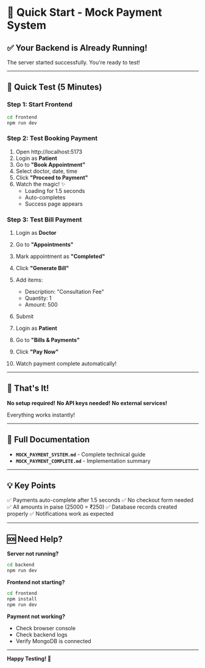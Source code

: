 # 🚀 Quick Start - Mock Payment System

## ✅ Your Backend is Already Running!

The server started successfully. You're ready to test!

---

## 🎯 Quick Test (5 Minutes)

### Step 1: Start Frontend

```bash
cd frontend
npm run dev
```

### Step 2: Test Booking Payment

1. Open http://localhost:5173
2. Login as **Patient**
3. Go to **"Book Appointment"**
4. Select doctor, date, time
5. Click **"Proceed to Payment"**
6. Watch the magic! ✨
   - Loading for 1.5 seconds
   - Auto-completes
   - Success page appears

### Step 3: Test Bill Payment

1. Login as **Doctor**
2. Go to **"Appointments"**
3. Mark appointment as **"Completed"**
4. Click **"Generate Bill"**
5. Add items:
   - Description: "Consultation Fee"
   - Quantity: 1
   - Amount: 500
6. Submit

7. Login as **Patient**
8. Go to **"Bills & Payments"**
9. Click **"Pay Now"**
10. Watch payment complete automatically!

---

## 🎉 That's It!

**No setup required!**
**No API keys needed!**
**No external services!**

Everything works instantly!

---

## 📖 Full Documentation

- **`MOCK_PAYMENT_SYSTEM.md`** - Complete technical guide
- **`MOCK_PAYMENT_COMPLETE.md`** - Implementation summary

---

## 💡 Key Points

✅ Payments auto-complete after 1.5 seconds
✅ No checkout form needed
✅ All amounts in paise (25000 = ₹250)
✅ Database records created properly
✅ Notifications work as expected

---

## 🆘 Need Help?

**Server not running?**
```bash
cd backend
npm run dev
```

**Frontend not starting?**
```bash
cd frontend
npm install
npm run dev
```

**Payment not working?**
- Check browser console
- Check backend logs
- Verify MongoDB is connected

---

**Happy Testing! 🎊**
